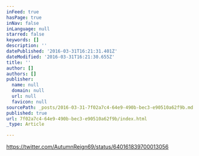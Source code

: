 ```yaml
---
inFeed: true
hasPage: true
inNav: false
inLanguage: null
starred: false
keywords: []
description: ''
datePublished: '2016-03-31T16:21:31.401Z'
dateModified: '2016-03-31T16:21:30.655Z'
title: ''
author: []
authors: []
publisher:
  name: null
  domain: null
  url: null
  favicon: null
sourcePath: _posts/2016-03-31-7f02a7c4-64e9-490b-bec3-e90510a62f9b.md
published: true
url: 7f02a7c4-64e9-490b-bec3-e90510a62f9b/index.html
_type: Article

---
```

https://twitter.com/AutumnReign69/status/640161839700013056